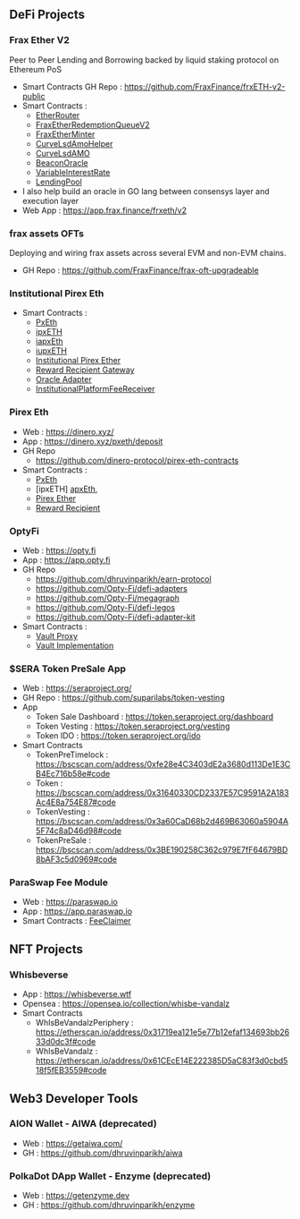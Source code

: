 ## DeFi Projects

### Frax Ether V2
Peer to Peer Lending and Borrowing backed by liquid staking protocol on Ethereum PoS 
* Smart Contracts GH Repo : https://github.com/FraxFinance/frxETH-v2-public
* Smart Contracts : 
    * [EtherRouter](https://etherscan.io/address/0xa955c1803bf1513588cb6b25901c39cb7218f71a)
    * [FraxEtherRedemptionQueueV2](https://etherscan.io/address/0xfa6d79c35bcc717add885b57127c0a63cdaaf025)
    * [FraxEtherMinter](https://etherscan.io/address/0x758725305a52cc241242dd26dd0a5299b9380fdc)
    * [CurveLsdAmoHelper](https://etherscan.io/address/0x256f51ecb237e7f47dc603fccccb76524eca1ab4)
    * [CurveLsdAMO](https://etherscan.io/address/0x0ce074a1c60c29cb48cc23986fe49e95d555a501)
    * [BeaconOracle](https://etherscan.io/address/0x9c12cec254a142a0b5111b3f4c30ff03033e9a3f)
    * [VariableInterestRate](https://etherscan.io/address/0x642a6df937c2c855986d9cba4a44877eabf27f54)
    * [LendingPool](https://etherscan.io/address/0x0754af179b55b07ebd253d7c09d741bb0bdec7d7)
* I also help build an oracle in GO lang between consensys layer and execution layer
* Web App : https://app.frax.finance/frxeth/v2
### frax assets OFTs
Deploying and wiring frax assets across several EVM and non-EVM chains. 
* GH Repo : https://github.com/FraxFinance/frax-oft-upgradeable
### Institutional Pirex Eth
 *  Smart Contracts : 
    * [PxEth](https://etherscan.io/address/0x65492272846ed90344568a5e7a9a19e8669c83dc)
    * [ipxETH](https://etherscan.io/address/0xa2f34f82857afc17c51ec0085ea689bc415abad4)
    * [iapxEth](https://etherscan.io/address/0x0a058e4d4c1b551389564220dcf5acc14409aa1c)
    * [iupxETH](https://etherscan.io/address/0x527362afd3d33f933ef30894683f86e100ace6c5)
    * [Institutional Pirex Ether](https://etherscan.io/address/0x7E97417195e90B8478Bdf5A98EE3d11709b27eCc)
    * [Reward Recipient Gateway](https://etherscan.io/address/0xde4a1b2ea88ec03e93aad9d4c5bffeb18687d079) 
    * [Oracle Adapter](https://etherscan.io/address/0xf90f8dda45cdf2877f3aaf056779955a0d1d6f46)
    * [InstitutionalPlatformFeeReceiver](https://etherscan.io/address/0x4738d1c05457e4e57926003276ffd848027c74ce)
   
### Pirex Eth
 *  Web : https://dinero.xyz/
 *  App : https://dinero.xyz/pxeth/deposit
 *  GH Repo
    *  https://github.com/dinero-protocol/pirex-eth-contracts 
 *  Smart Contracts : 
    *  [PxEth](https://etherscan.io/address/0x04C154b66CB340F3Ae24111CC767e0184Ed00Cc6)
    *  [ipxETH] [apxEth](https://etherscan.io/address/0x9Ba021B0a9b958B5E75cE9f6dff97C7eE52cb3E6), 
    *  [Pirex Ether](https://etherscan.io/address/0xD664b74274DfEB538d9baC494F3a4760828B02b0)
    *  [Reward Recipient](https://etherscan.io/address/0xCd615270aB3a7a3A262A4E49935D002278C76b78)

### OptyFi
 *  Web : https://opty.fi
 *  App : https://app.opty.fi
 *  GH Repo
    *  https://github.com/dhruvinparikh/earn-protocol  
    *  https://github.com/Opty-Fi/defi-adapters 
    *  https://github.com/Opty-Fi/megagraph 
    *  https://github.com/Opty-Fi/defi-legos 
    *  https://github.com/Opty-Fi/defi-adapter-kit 
 *  Smart Contracts : 
    * [Vault Proxy](https://etherscan.io/address/0xE88693aab063F0Dcddd6A02e6Aa7EF8952ae633C)
    * [Vault Implementation](https://etherscan.io/address/0x17479f559d26c064fd95f3ba13e77a3be4d1f576)

### $SERA Token PreSale App
* Web : https://seraproject.org/
* GH Repo : https://github.com/suparilabs/token-vesting
* App
   * Token Sale Dashboard : https://token.seraproject.org/dashboard
   * Token Vesting : https://token.seraproject.org/vesting
   * Token IDO : https://token.seraproject.org/ido 
* Smart Contracts
   *  TokenPreTimelock : https://bscscan.com/address/0xfe28e4C3403dE2a3680d113De1E3CB4Ec716b58e#code
   *  Token : https://bscscan.com/address/0x31640330CD2337E57C9591A2A183Ac4E8a754E87#code
   *  TokenVesting : https://bscscan.com/address/0x3a60CaD68b2d469B63060a5904A5F74c8aD46d98#code
   *  TokenPreSale : https://bscscan.com/address/0x3BE190258C362c979E7fF64679BD8bAF3c5d0969#code

### ParaSwap Fee Module
* Web : https://paraswap.io
* App : https://app.paraswap.io
* Smart Contracts : [FeeClaimer](https://etherscan.io/address/0xef13101c5bbd737cfb2bf00bbd38c626ad6952f7#code) 

## NFT Projects

### Whisbeverse
* App : https://whisbeverse.wtf
* Opensea : https://opensea.io/collection/whisbe-vandalz
* Smart Contracts
   * WhIsBeVandalzPeriphery : https://etherscan.io/address/0x31719ea121e5e77b12efaf134693bb2633d0dc3f#code
   * WhIsBeVandalz : https://etherscan.io/address/0x61CEcE14E222385D5aC83f3d0cbd518f5fEB3559#code

## Web3 Developer Tools

### AION Wallet - AIWA (deprecated)
* Web : https://getaiwa.com/
* GH : https://github.com/dhruvinparikh/aiwa
### PolkaDot DApp Wallet - Enzyme (deprecated)
* Web : https://getenzyme.dev
* GH : https://github.com/dhruvinparikh/enzyme
